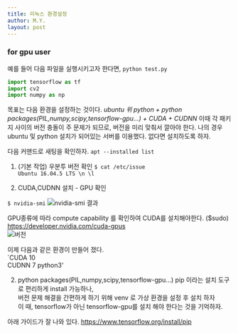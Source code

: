 ```yaml
---
title: 리눅스 환경설정 
author: M.Y.
layout: post
---
```


### for gpu user  

예를 들어  다음 파일을 실행시키고자 한다면,
`
python test.py 
`

```python
import tensorflow as tf
import cv2
import numpy as np 
```


목표는 다음 환경을 설정하는 것이다. 
*ubuntu 위 python + python packages(PIL,numpy,scipy,tensorflow-gpu...) + CUDA + CUDNN*
이때 각 패키지 사이의 버전 충돌이 주 문제가 되므로, 버전을 미리 맞춰서 깔아야 한다. 
나의 경우 ubuntu 및 python 설치가 되어있는 서버를 이용했다.
없다면 설치하도록 하자.  

다음 커맨드로 새팅을 확인하자.
`apt --installed list` 


1) (기본 작업) 우분투 버전 확인
`$ cat /etc/issue`  
`Ubuntu 16.04.5 LTS \n \l`    

2) CUDA,CUDNN 설치 - GPU 확인 


`$ nvidia-smi`
![nvidia-smi 결과]('./_posts/1.jpg)



GPU종류에 따라 compute capability 를 확인하여 CUDA를 설치해야한다. ($sudo)  
https://developer.nvidia.com/cuda-gpus  
![버전]('./_posts/2.jpg)




이제 다음과 같은 환경이 만들어 졌다.  
`CUDA 10  
CUDNN 7
python3'  


2) python packages(PIL,numpy,scipy,tensorflow-gpu...)
pip 이라는 설치 도구로 편리하게 install 가능하나,  
버전 문제 해결을 간편하게 하기 위해 venv 로 가상 환경을 설정 후 설치 하자  
이 때, tensorflow가 아닌 tensorflow-gpu를 설치 해야 한다는 것을 기억하자.


아래 가이드가 잘 나와 있다.
https://www.tensorflow.org/install/pip



